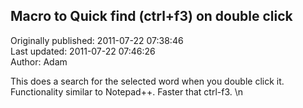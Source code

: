 ## Macro to Quick find (ctrl+f3) on double click  
Originally published: 2011-07-22 07:38:46  
Last updated: 2011-07-22 07:46:26  
Author: Adam   
  
This does a search for the selected word when you double click it.  Functionality similar to Notepad++.  Faster that ctrl-f3.\n